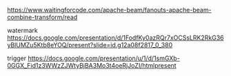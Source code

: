 
https://www.waitingforcode.com/apache-beam/fanouts-apache-beam-combine-transform/read

watermark 
https://docs.google.com/presentation/d/1FodfKy0azRQr7xOCSsLRK2RkG36yBlUMZu5Ktb8eYOQ/present?slide=id.g12a08f2817_0_380

trigger
https://docs.google.com/presentation/u/1/d/1smGXb-0GGX_Fid1z3WWzZJWtyBjBA3Mo3t4oeRjJoZI/htmlpresent


